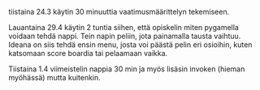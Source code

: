 tiistaina 24.3 käytin 30 minuuttia vaatimusmäärittelyn tekemiseen. 

Lauantaina 29.4 käytin 2 tuntia siihen, että opiskelin miten pygamella voidaan tehdä nappi. Tein napin peliin, jota painamalla tausta vaihtuu. Ideana on siis tehdä ensin menu, josta voi päästä pelin eri osioihin, kuten katsomaan score boardia tai pelaamaan vaikka. 

Tiistaina 1.4 viimeistelin nappia 30 min ja myös lisäsin invoken (hieman myöhässä) mutta kuitenkin. 